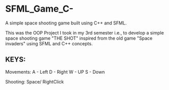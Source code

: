 # SFML_Game_C-
A simple space shooting game built using C++ and SFML.

This was the OOP Project I took in my 3rd semester i.e., to develop a simple space shooting game "THE SHOT" inspired from the old game "Space invaders" using SFML and C++ concepts.


KEYS:
------
Movements: A - Left
           D - Right
           W - UP
           S - Down

Shooting:  Space/ RightClick
